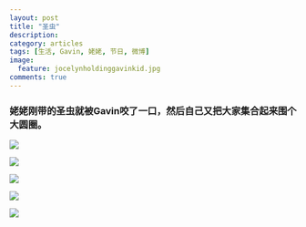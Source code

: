 ```yaml
---
layout: post
title: "圣虫"
description: 
category: articles
tags: [生活, Gavin, 姥姥, 节日, 微博]
image:
  feature: jocelynholdinggavinkid.jpg
comments: true
---
```


### 姥姥刚带的圣虫就被Gavin咬了一口，然后自己又把大家集合起来围个大圆圈。 ###

![](http://i.imgur.com/zka5Pwk.jpg)

![](http://i.imgur.com/cXMEHXZ.jpg)

![](http://i.imgur.com/tyj3LI4.jpg)

![](http://i.imgur.com/12IOEhz.jpg)

![](http://i.imgur.com/pQp4pgQ.jpg)
